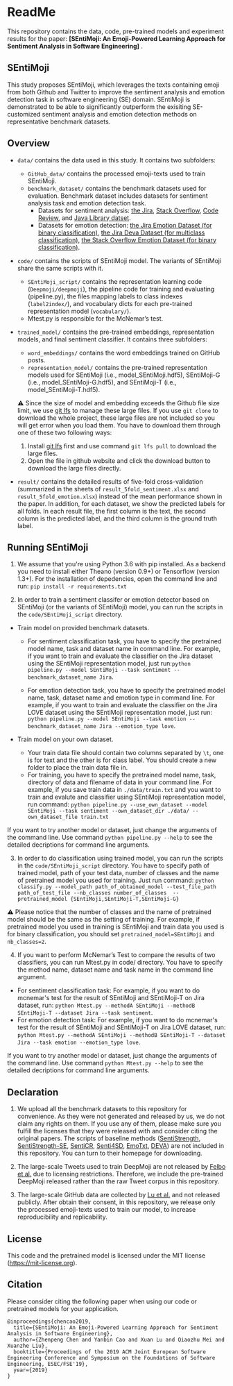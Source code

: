 # ReadMe
This repository contains the data, code, pre-trained models and experiment results for the paper: **[SEntiMoji: An Emoji-Powered Learning Approach for Sentiment Analysis in Software Engineering]** .

## SEntiMoji
This study proposes SEntiMoji, which leverages the texts containing emoji from both Github and Twitter to improve the sentiment analysis and emotion detection task in software engineering (SE) domain. SEntiMoji is demonstrated to be able to significantly outperform the exisiting SE-customized sentiment analysis and emotion detection methods on representative benchmark datasets.

## Overview
* ```data/``` contains the data used in this study. It contains two subfolders:
  - ```GitHub_data/``` contains the processed emoji-texts used to train SEntiMoji.
  - ```benchmark_dataset/``` contains the benchmark datasets used for evaluation. Benchmark dataset includes datasets for sentiment analysis task and emotion detection task.
    + Datasets for sentiment analysis: [the Jira](http://ansymore.uantwerpen.be/system/files/uploads/artefacts/alessandro/MSR16/archive3.zip.), [Stack Overflow](https://github.com/collab-uniba/Senti4SD), [Code Review](https://github.com/senticr/SentiCR/), and [Java Library datset](https://sentiment-se.github.io/replication.zip).
    + Datasets for emotion detection: [the Jira Emotion Dataset (for binary classification)](http://ansymore.uantwerpen.be/system/files/uploads/artefacts/alessandro/MSR16/archive3.zip), [the Jira Deva Dataset (for multiclass classification)](https://figshare.com/s/277026f0686f7685b79e), [the Stack Overflow Emotion Dataset (for binary classification)]( https://github.com/collab-uniba/EmotionDatasetMSR18).

* ```code/``` contains the scripts of SEntiMoji model. The variants of SEntiMoji share the same scripts with it. 
  - ```SEntiMoji_script/``` contains the representation learning code (```Deepmoji/deepmoji```), the pipeline code for training and evaluating (pipeline.py), the files mapping labels to class indexes (```label2index/```), and vocabulary dicts for each pre-trained representation model (```vocabulary/```).
  - Mtest.py is responsible for the McNemar’s test.

* ```trained_model/``` contains the pre-trained embeddings, representation models, and final sentiment classifier. It contains three subfolders:
  - ```word_embeddings/``` contains the word embeddings trained on GitHub posts. 
  - ```representation_model/``` contains the pre-trained representation models used for SEntiMoji (i.e., model_SEntiMoji.hdf5), SEntiMoji-G (i.e., model_SEntiMoji-G.hdf5), and SEntiMoji-T (i.e., model_SEntiMoji-T.hdf5). 

  ⚠️ Since the size of model and embedding exceeds the Github file size limit, we use [git lfs](https://git-lfs.github.com/) to manage these large files. If you use ```git clone``` to download the whole project, these large files are not included so you will get error when you load them. You have to download them through one of these two following ways:  
  1. Install [git lfs](https://git-lfs.github.com/) first and use command ```git lfs pull``` to download the large files.
  2. Open the file in github website and click the download button to download the large files directly. 
  

* ```result/``` contains the detailed results of five-fold cross-validation (summarized in the sheets of ```result_5fold_sentiment.xlsx``` and ```result_5fold_emotion.xlsx```) instead of the mean performance shown in the paper. In addition, for each dataset, we show the predicted labels for all folds. In each result file, the first column is the text, the second column is the predicted label, and the third column is the ground truth label.


## Running SEntiMoji
1. We assume that you're using Python 3.6 with pip installed. As a backend you need to install either Theano (version 0.9+) or Tensorflow (version 1.3+). For the installation of depedencies, open the command line and run: 
`pip install -r requirements.txt`

2. In order to train a sentiment classifer or emotion detector based on SEntiMoji (or the variants of SEntiMoji) model, you can run the scripts in the ```code/SEntiMoji_script``` directory. 

 - Train model on provided benchmark datasets.
   - For sentiment classification task, you have to specify the pretrained model name, task and dataset name in command line. For example, if you want to train and evaluate the classifier on the Jira dataset using the SEntiMoji representation model, just run:`python pipeline.py --model SEntiMoji --task sentiment --benchmark_dataset_name Jira`.

    - For emotion detection task, you have to specify the pretrained model name, task, dataset name and emotion type in command line. For example, if you want to train and evaluate the classifier on the Jira LOVE dataset using the SEntiMoji representation model, just run:
`python pipeline.py --model SEntiMoji --task emotion --benchmark_dataset_name Jira --emotion_type love`.

- Train model on your own dataset.
  - Your train data file should contain two columns separated by `\t`, one is for text and the other is for class label. You should create a new folder to place the train data file in.
  - For training, you have to specify the pretrained model name, task, directory of data and filename of data in your command line. For example, if you save train data in ```./data/train.txt``` and you want to train and evalute and classifier using SEntiMoji representation model, run command:
  `python pipeline.py --use_own_dataset --model SEntiMoji --task sentiment --own_dataset_dir ./data/ --own_dataset_file train.txt`

If you want to try another model or dataset, just change the arguments of the command line. Use command `python pipeline.py --help` to see the detailed decriptions for command line arguments.

3. In order to do classification using trained model, you can run the scripts in the ```code/SEntiMoji_script``` directory. You have to specify path of trained model, path of your test data, number of classes and the name of pretrained model you used for training. Just run command:
`python classify.py --model_path path_of_obtained_model --test_file_path path_of_test_file --nb_classes number_of_classes 
--pretrained_model {SEntiMoji,SEntiMoji-T,SEntiMoji-G}`

⚠️ Please notice that the number of classes and the name of pretrained model should be the same as the setting of training. For example, if pretrained model you used in training is SEntiMoji and train data you used is for binary classification, you should set `pretrained_model=SEntiMoji` and `nb_classes=2`.

4. If you want to perform McNemar’s Test to compare the results of two classifiers, you can run Mtest.py in code/ directory. You have to specify the method name, dataset name and task name in the command line argument. 
 - For sentiment classification task: For example, if you want to do mcnemar's test for the result of SEntiMoji and SEntiMoji-T
on Jira dataset, run: `python Mtest.py --methodA SEntiMoji --methodB SEntiMoji-T --dataset Jira --task sentiment`.
 - For emotion detection task: For example, if you want to do mcnemar's test for the result of SEntiMoji and SEntiMoji-T
on Jira LOVE dataset, run: `python Mtest.py --methodA SEntiMoji --methodB SEntiMoji-T --dataset Jira --task emotion --emotion_type love`.

If you want to try another model or dataset, just change the arguments of the command line. Use command `python Mtest.py --help` to see the detailed decriptions for command line arguments.

## Declaration
1. We upload all the benchmark datasets to this repository for convenience. As they were not generated and released by us, we do not claim any rights on them. If you use any of them, please make sure you fulfill the licenses that they were released with and consider citing the original papers. The scripts of baseline methods ([SentiStrength](http://sentistrength.wlv.ac.uk/), [SentiStrength-SE](http://laser.cs.uno.edu/resources/ProjectData/SentiStrength-SE_v1.5.zip), [SentiCR](https://github.com/senticr/SentiCR), [Senti4SD](https://github.com/collab-uniba/Senti4SD), [EmoTxt](https://github.com/collab-uniba/Emotion_and_Polarity_SO), [DEVA](https://figshare.com/s/277026f0686f7685b79e))  are not included in this repository. You can turn to their homepage for downloading.

2. The large-scale Tweets used to train DeepMoji are not released by [Felbo et al.](https://arxiv.org/abs/1708.00524) due to licensing restrictions. Therefore, we include the pre-trained DeepMoji released rather than the raw Tweet corpus in this repository.

3. The large-scale GitHub data are collected by [Lu et al.](https://arxiv.org/pdf/1812.04863.pdf) and not released publicly. After obtain their consent, in this repository, we release only the processed emoji-texts used to train our model, to increase reproducibility and replicability.

## License
This code and the pretrained model is licensed under the MIT license (https://mit-license.org).

## Citation
Please consider citing the following paper when using our code or pretrained models for your application.
```
@inproceedings{chencao2019,
  title={SEntiMoji: An Emoji-Powered Learning Approach for Sentiment Analysis in Software Engineering},
  author={Zhenpeng Chen and Yanbin Cao and Xuan Lu and Qiaozhu Mei and Xuanzhe Liu},
  booktitle={Proceedings of the 2019 ACM Joint European Software Engineering Conference and Symposium on the Foundations of Software Engineering, ESEC/FSE'19},
  year={2019}
}
```
